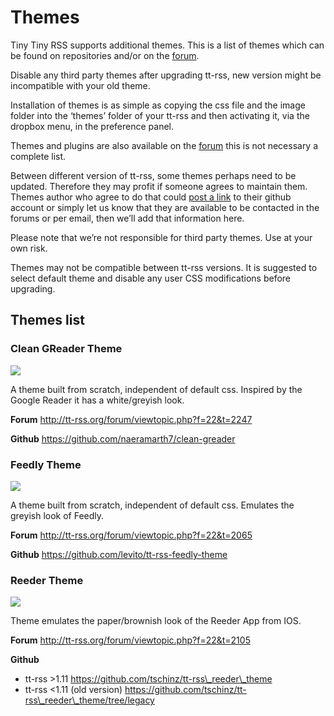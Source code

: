Themes
======

Tiny Tiny RSS supports additional themes. This is a list of themes which
can be found on repositories and/or on the
[forum](http://tt-rss.org/forum/viewforum.php?f=22).

Disable any third party themes after upgrading tt-rss, new version might
be incompatible with your old theme.

Installation of themes is as simple as copying the css file and the
image folder into the ‘themes’ folder of your tt-rss and then activating
it, via the dropbox menu, in the preference panel.

Themes and plugins are also available on the
[forum](http://tt-rss.org/forum/viewforum.php?f=22) this is not
necessary a complete list.

Between different version of tt-rss, some themes perhaps need to be
updated. Therefore they may profit if someone agrees to maintain them.\
Themes author who agree to do that could [post a
link](http://tt-rss.org/forum/viewtopic.php?f=22&t=2490) to their github
account or simply let us know that they are available to be contacted in
the forums or per email, then we’ll add that information here.

Please note that we’re not responsible for third party themes. Use at
your own risk.

Themes may not be compatible between tt-rss versions. It is suggested to
select default theme and disable any user CSS modifications before
upgrading.

Themes list
-----------

### Clean GReader Theme

![](>{width:200px}https://raw.github.com/naeramarth7/clean-greader/master/img/preview.png)

A theme built from scratch, independent of default css. Inspired by the
Google Reader it has a white/greyish look.

**Forum** http://tt-rss.org/forum/viewtopic.php?f=22&t=2247

**Github** https://github.com/naeramarth7/clean-greader

### Feedly Theme

![](>{width:200px}https://raw.github.com/levito/tt-rss-feedly-theme/master/feedly-screenshots/feedly-expandable.png)

A theme built from scratch, independent of default css. Emulates the greyish look of Feedly.

**Forum** http://tt-rss.org/forum/viewtopic.php?f=22&t=2065

**Github** https://github.com/levito/tt-rss-feedly-theme

### Reeder Theme

![](>{width:200px}https://github.com/tschinz/tt-rss_reeder_theme/blob/master/reeder_screenshot/combined_mode_1.png?raw=true)

Theme emulates the paper/brownish look of the Reeder App from IOS. 

**Forum** http://tt-rss.org/forum/viewtopic.php?f=22&t=2105

**Github** 

* tt-rss \>1.11 https://github.com/tschinz/tt-rss\_reeder\_theme
* tt-rss \<1.11 (old version) https://github.com/tschinz/tt-rss\_reeder\_theme/tree/legacy
